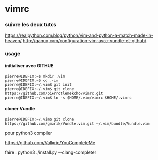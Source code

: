 # vimrc
### suivre les deux tutos

https://realpython.com/blog/python/vim-and-python-a-match-made-in-heaven/
http://qanuq.com/configuration-vim-avec-vundle-et-github/

### usage

#### initialiser avec GITHUB
```
pierre@IDEFIX:~$ mkdir .vim
pierre@IDEFIX:~$ cd .vim
pierre@IDEFIX:~/.vim$ git init
pierre@IDEFIX:~/.vim$ git clone https://github.com/pierrotlemekcho/vimrc.git
pierre@IDEFIX:~/.vim$ ln -s $HOME/.vim/vimrc $HOME/.vimrc
```

#### cloner Vundle

```pierre@IDEFIX:~/.vim$ git clone https://github.com/gmarik/Vundle.vim.git ~/.vim/bundle/Vundle.vim ```

pour python3 compiler

https://github.com/Valloric/YouCompleteMe

faire :
python3 ./install.py --clang-completer


